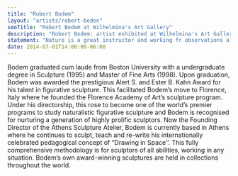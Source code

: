 ```yaml
---
title: "Robert Bodem"
layout: "artists/robert-boden"
seoTitle: "Robert Bodem at Wilhelmina's Art Gallery"
description: "Robert Bodem: artist exhibited at Wilhelmina's Art Gallery."
statement: "Nature is a great instructor and working fr observations allows me to unlock some of her mysteries. The forms that I a bring to the surface should clarify my interpretation of human relationships. nature is an impossibility, but to seek an understanding of particular human to attempt to clarify emotional content through silent sculptural form is. I necessary to study from life, drawing on the inspiration I receive from the an attempt to make poetry of the form. Ultimately, presenting the viewer with essential forms expanding our knowledge and ideas of how we interrelate to one another."
date: 2014-07-01T14:00:00-06:00
---
```


Bodem graduated cum laude from Boston University with a undergraduate degree in Sculpture (1995) and Master of Fine Arts (1998). Upon graduation, Bodem was awarded the prestigious Alert S. and Ester B. Kahn Award for his talent in figurative sculpture. This facilitated Bodem’s move to Florence, Italy where he founded the Florence Academy of Art’s sculpture program. Under his directorship, this rose to become one of the world’s premier programs to study naturalistic figurative sculpture and Bodem is recognised for nurturing a generation of highly prolific sculptors. Now the Founding Director of the Athens Sculpture Atelier, Bodem is currently based in Athens where he continues to sculpt, teach and re-write his internationally celebrated pedagogical concept of “Drawing in Space’’. This fully comprehensive methodology is for sculptors of all abilities, working in any situation. Bodem’s own award-winning sculptures are held in collections throughout the world.
